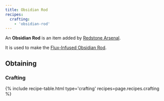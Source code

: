 ```yaml
--- 
title: Obsidian Rod
recipes: 
  crafting: 
    - 'obsidian-rod'
--- 
```


An **Obsidian Rod** is an item added by [Redstone Arsenal](/docs/redstone-arsenal/).

It is used to make the [Flux-Infused Obsidian Rod](/docs/redstone-arsenal/materials/flux-infused-obsidian-rod/).

Obtaining
---------

### Crafting
{% include recipe-table.html type='crafting' recipes=page.recipes.crafting %}